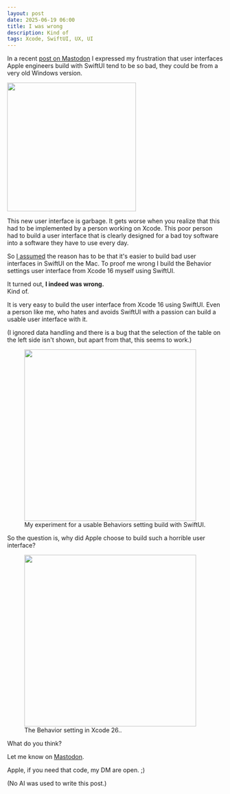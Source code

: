 ```yaml
---
layout: post
date: 2025-06-19 06:00
title: I was wrong
description: Kind of
tags: Xcode, SwiftUI, UX, UI
---
```


In a recent [post on Mastodon](https://chaos.social/@dasdom/114683426476942144) I expressed my
frustration that user interfaces Apple engineers build with SwiftUI tend to be so bad, they could be
from a very old Windows version.

<img src="../../../assets/2025-06-19/initial_post_on_mastodon.png" height="300"/>

This new user interface is garbage.
It gets worse when you realize that this had to be implemented by a person working on Xcode.
This poor person had to build a user interface that is clearly designed for a bad toy software into a
software they have to use every day.

So [I assumed](https://chaos.social/@dasdom/114702314515072133) the reason has to be that it's easier to build bad user interfaces in SwiftUI on the Mac.
To proof me wrong I build the Behavior settings user interface from Xcode 16 myself using SwiftUI.

It turned out, **I indeed was wrong.**   
Kind of.

It is very easy to build the user interface from Xcode 16 using SwiftUI.
Even a person like me, who hates and avoids SwiftUI with a passion can build a usable user interface
with it.

(I ignored data handling and there is a bug that the selection of the table on the left side isn't
shown, but apart from that, this seems to work.)

<figure>
    <img src="../../../assets/2025-06-19/xcode_16_demo_swiftui.png" height="400"/>
    <figcaption>My experiment for a usable Behaviors setting build with SwiftUI.</figcaption>
</figure>

So the question is, why did Apple choose to build such a horrible user interface?

<figure>
    <img src="../../../assets/2025-06-19/behaviors_settings_xcode26.png" height="400"/>
    <figcaption>The Behavior setting in Xcode 26..</figcaption>
</figure>

What do you think?

Let me know on [Mastodon](https://chaos.social/@dasdom).

Apple, if you need that code, my DM are open. ;)

(No AI was used to write this post.)

